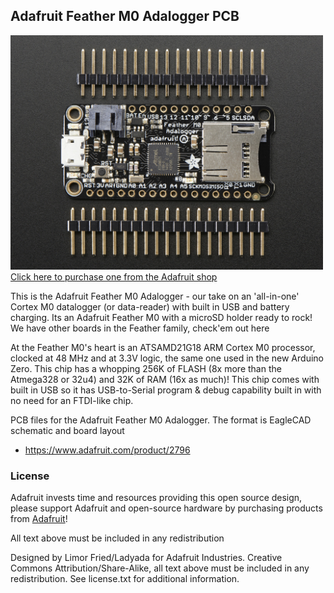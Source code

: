 ## Adafruit Feather M0 Adalogger PCB
<a href="http://www.adafruit.com/products/2796"><img src="assets/image.jpg?raw=true" width="500px"><br/>
Click here to purchase one from the Adafruit shop</a>

This is the Adafruit Feather M0 Adalogger - our take on an 'all-in-one' Cortex M0 datalogger (or data-reader) with built in USB and battery charging. Its an Adafruit Feather M0 with a microSD holder ready to rock! We have other boards in the Feather family, check'em out here

At the Feather M0's heart is an ATSAMD21G18 ARM Cortex M0 processor, clocked at 48 MHz and at 3.3V logic, the same one used in the new Arduino Zero. This chip has a whopping 256K of FLASH (8x more than the Atmega328 or 32u4) and 32K of RAM (16x as much)! This chip comes with built in USB so it has USB-to-Serial program & debug capability built in with no need for an FTDI-like chip.

PCB files for the Adafruit Feather M0 Adalogger. The format is EagleCAD schematic and board layout
- https://www.adafruit.com/product/2796

### License

Adafruit invests time and resources providing this open source design, please support Adafruit and open-source hardware by purchasing products from [Adafruit](https://www.adafruit.com)!

All text above must be included in any redistribution

Designed by Limor Fried/Ladyada for Adafruit Industries.
Creative Commons Attribution/Share-Alike, all text above must be included in any redistribution. 
See license.txt for additional information.

